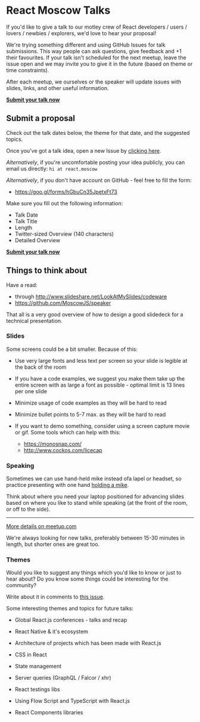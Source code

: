 # React Moscow Talks

If you'd like to give a talk to our motley crew of React developers / users / lovers / newbies / explorers, we'd love to hear your proposal!

We're trying something different and using GitHub Issues for talk submissions. This way people can ask questions, give feedback and +1 their favourites. If your talk isn't scheduled for the next meetup, leave the issue open and we may invite you to give it in the future (based on theme or time constraints).

After each meetup, we ourselves or the speaker will update issues with slides, links, and other useful information.

[**Submit your talk now**](https://github.com/ReactMoscow/talks/issues/new)

## Submit a proposal

Check out the talk dates below, the theme for that date, and the suggested topics.

Once you've got a talk idea, open a new Issue by [clicking here](https://github.com/ReactMoscow/talks/issues/new).

_Alternatively_, if you're uncomfortable posting your idea publicly, you can email us directly: `hi at react.moscow`

_Alternatively_, if you don't have account on GitHub - feel free to fill the form:

+ https://goo.gl/forms/hGbuCn35JpetxFt73

Make sure you fill out the following information:

* Talk Date
* Talk Title
* Length
* Twitter-sized Overview (140 characters)
* Detailed Overview

[**Submit your talk now**](https://github.com/ReactMoscow/talks/issues/new)

## Things to think about

Have a read:

+ through http://www.slideshare.net/LookAtMySlides/codeware
+ https://github.com/MoscowJS/speaker

That all is a very good overview of how to design a good slidedeck for a technical presentation.

### Slides

Some screens could be a bit smaller. Because of this:

+ Use very large fonts and less text per screen so your slide is legible at the back of the room

+ If you have a code examples, we suggest you make them take up the entire screen with as large a font as possible - optimal limit is 13 lines per one slide

+ Minimize usage of code examples as they will be hard to read

+ Minimize bullet points to 5-7 max. as they will be hard to read

+ If you want to demo something, consider using a screen capture movie or gif. Some tools which can help with this:

  + https://monosnap.com/
  + http://www.cockos.com/licecap

### Speaking

Sometimes we can use hand-held mike instead ofa lapel or headset, so practice presenting with one hand [holding a mike](http://assets.nydailynews.com/polopoly_fs/1.1523784.1384980457!/img/httpImage/image.jpg_gen/derivatives/article_970/hug.jpg).

Think about where you need your laptop positioned for advancing slides based on where you like to stand while speaking (at the front of the room, or off to the side).

---

[More details on meetup.com](http://www.meetup.com/React-Moscow-Meetup/)

We're always looking for new talks, preferably between 15-30 minutes in length, but shorter ones are great too.

### Themes

Would you like to suggest any things which you'd like to know or just to hear about? Do you know some things could be interesting for the community?

Write about it in comments to [this issue](https://github.com/ReactMoscow/issues/2).

Some interesting themes and topics for future talks:

+ Global React.js conferences - talks and recap

+ React Native & it's ecosystem

+ Architecture of projects which has been made with React.js

+ CSS in React

+ State management

+ Server queries (GraphQL / Falcor / xhr)

+ React testings libs

+ Using Flow Script and TypeScript with React.js

+ React Components libraries
